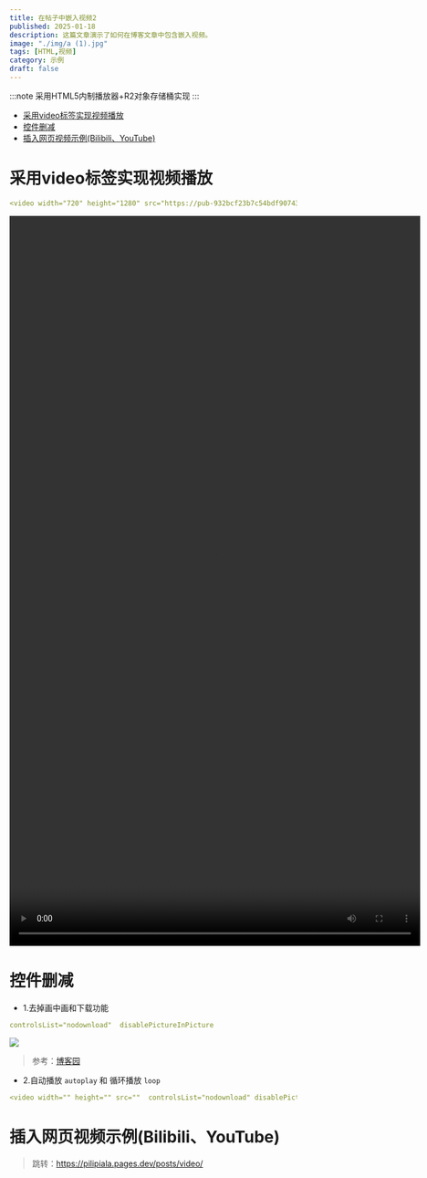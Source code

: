 ```yaml
---
title: 在帖子中嵌入视频2
published: 2025-01-18
description: 这篇文章演示了如何在博客文章中包含嵌入视频。
image: "./img/a (1).jpg"
tags: [HTML,视频]
category: 示例
draft: false
---
```


:::note
采用HTML5内制播放器+R2对象存储桶实现
:::

<!-- TOC -->
* [采用video标签实现视频播放](#采用video标签实现视频播放)
* [控件删减](#控件删减)
* [插入网页视频示例(Bilibili、YouTube)](#插入网页视频示例bilibiliyoutube)
<!-- TOC -->

# 采用video标签实现视频播放
```yaml
<video width="720" height="1280" src="https://pub-932bcf23b7c54bdf90743ac393af13cd.r2.dev/%E8%A7%86%E9%A2%91/%E5%A4%A9%E7%A9%B9.mp4" controls="controls"  controlsList="nodownload" disablePictureInPicture autoplay loop ></video>
```
<video width="720" height="1280" src="https://pub-932bcf23b7c54bdf90743ac393af13cd.r2.dev/%E8%A7%86%E9%A2%91/%E5%A4%A9%E7%A9%B9.mp4" controls="controls"  controlsList="nodownload" disablePictureInPicture autoplay loop ></video>

# 控件删减
- 1.去掉画中画和下载功能
```yaml
controlsList="nodownload"  disablePictureInPicture
```

<img src="https://img2020.cnblogs.com/blog/1105185/202112/1105185-20211231113447413-1725646922.png"/>

> 参考：[博客园](https://www.cnblogs.com/carriezhao/p/15752031.html)

- 2.自动播放 `autoplay` 和 循环播放 `loop`
```yaml
<video width="" height="" src=""  controlsList="nodownload" disablePictureInPicture autoplay loop ></video>
```
# 插入网页视频示例(Bilibili、YouTube)

> 跳转：https://pilipiala.pages.dev/posts/video/